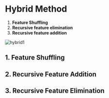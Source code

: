 # Hybrid Method
1. **Feature Shuffling**
2. **Recursive feature elimination**
3. **Recursive feature addition**
 
![hybrid1](https://user-images.githubusercontent.com/86042628/140202412-028b3ed4-3e87-4811-99a8-69ad55402f07.PNG)

## 1. Feature Shuffling



## 2. Recursive Feature Addition



## 3. Recursive Feature Elimination
